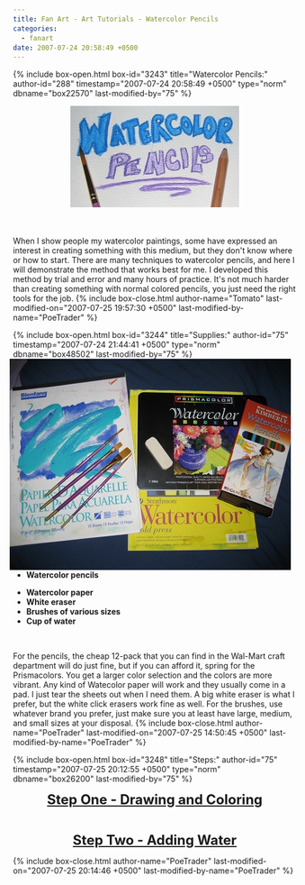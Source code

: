 ```yaml
---
title: Fan Art - Art Tutorials - Watercolor Pencils
categories:
  - fanart
date: 2007-07-24 20:58:49 +0500
---
```

{% include box-open.html box-id="3243" title="Watercolor Pencils:" author-id="288" timestamp="2007-07-24 20:58:49 +0500" type="norm" dbname="box22570" last-modified-by="75" %}
<center><img src="wc_banner.jpg" /></center><br /><br />

When I show people my watercolor paintings, some have expressed an interest in creating something with this medium, but they don't know where or how to start. There are many techniques to watercolor pencils, and here I will demonstrate the method that works best for me. I developed this method by trial and error and many hours of practice. It's not much harder than creating something with normal colored pencils, you just need the right tools for the job.
{% include box-close.html author-name="Tomato" last-modified-on="2007-07-25 19:57:30 +0500" last-modified-by-name="PoeTrader" %}

{% include box-open.html box-id="3244" title="Supplies:" author-id="75" timestamp="2007-07-24 21:44:41 +0500" type="norm" dbname="box48502" last-modified-by="75" %}
<img src="supplies.jpg" border="0" align="right" hspace="10" target="_blank" />

<b><ul><li>Watercolor pencils</li>
<li>Watercolor paper</li>
<li>White eraser</li>
<li>Brushes of various sizes</li>
<li>Cup of water</li>
</ul></b><br />

For the pencils, the cheap 12-pack that you can find in the Wal-Mart craft department will do just fine, but if you can afford it, spring for the Prismacolors. You get a larger color selection and the colors are more vibrant. Any kind of Watecolor paper will work and they usually come in a pad. I just tear the sheets out when I need them. A big white eraser is what I prefer, but the white click erasers work fine as well. For the brushes, use whatever brand you prefer, just make sure you at least have large, medium, and small sizes at your disposal.
{% include box-close.html author-name="PoeTrader" last-modified-on="2007-07-25 14:50:45 +0500" last-modified-by-name="PoeTrader" %}

{% include box-open.html box-id="3248" title="Steps:" author-id="75" timestamp="2007-07-25 20:12:55 +0500" type="norm" dbname="box26200" last-modified-by="75" %}
<center><font size="+2"><b><a href="step1.php">Step One - Drawing and Coloring</a></b><br /><br />

<b><a href="step2.php">Step Two - Adding Water</a></b></font></center>
{% include box-close.html author-name="PoeTrader" last-modified-on="2007-07-25 20:14:46 +0500" last-modified-by-name="PoeTrader" %}

